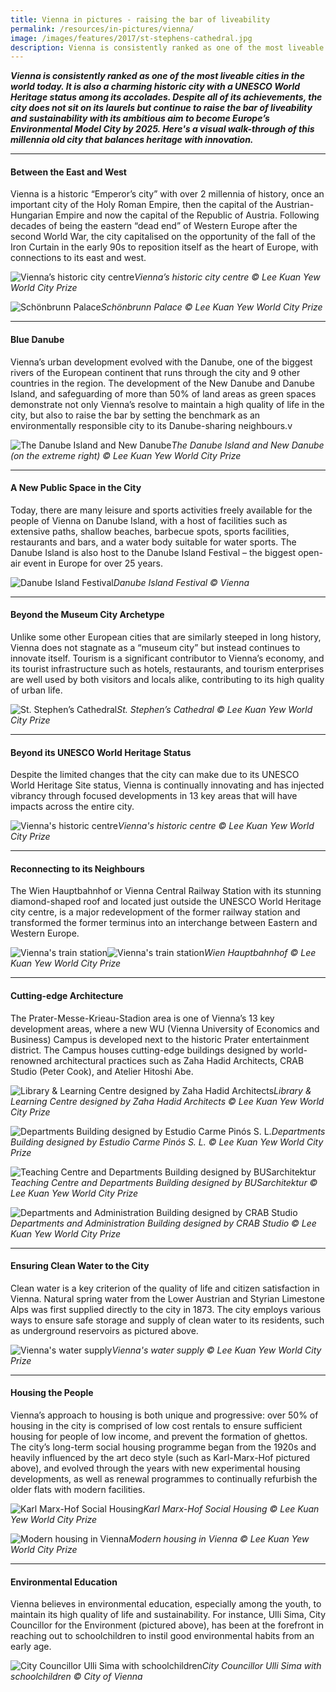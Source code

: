 ```yaml
---
title: Vienna in pictures - raising the bar of liveability
permalink: /resources/in-pictures/vienna/
image: /images/features/2017/st-stephens-cathedral.jpg
description: Vienna is consistently ranked as one of the most liveable cities in the world today. It is also a charming historic city with a UNESCO World Heritage status among its accolades. Despite all of its achievements, the city does not sit on its laurels but continue to raise the bar of liveability and sustainability with its ambitious aim to become Europe’s Environmental Model City by 2025. Here's a visual walk-through of this millennia old city that balances heritage with innovation.
---
```


***Vienna is consistently ranked as one of the most liveable cities in the world today. It is also a charming historic city with a UNESCO World Heritage status among its accolades. Despite all of its achievements, the city does not sit on its laurels but continue to raise the bar of liveability and sustainability with its ambitious aim to become Europe’s Environmental Model City by 2025. Here's a visual walk-through of this millennia old city that balances heritage with innovation.***

---

#### **Between the East and West**

Vienna is a historic “Emperor’s city” with over 2 millennia of history, once an important city of the Holy Roman Empire, then the capital of the Austrian-Hungarian Empire and now the capital of the Republic of Austria. Following decades of being the eastern “dead end” of Western Europe after the second World War, the city capitalised on the opportunity of the fall of the Iron Curtain in the early 90s to reposition itself as the heart of Europe, with connections to its east and west.

![Vienna’s historic city centre](/images/features/2017/vienna-aerial.jpg/)*Vienna’s historic city centre © Lee Kuan Yew World City Prize*

![Schönbrunn Palace](/images/features/2017/schobrunn-palace.jpg/)*Schönbrunn Palace © Lee Kuan Yew World City Prize*

---

#### **Blue Danube**

Vienna’s urban development evolved with the Danube, one of the biggest rivers of the European continent that runs through the city and 9 other countries in the region. The development of the New Danube and Danube Island, and safeguarding of more than 50% of land areas as green spaces demonstrate not only Vienna’s resolve to maintain a high quality of life in the city, but also to raise the bar by setting the benchmark as an environmentally responsible city to its Danube-sharing neighbours.v

![The Danube Island and New Danube](/images/features/2017/danube-island.jpg/)*The Danube Island and New Danube (on the extreme right) © Lee Kuan Yew World City Prize*

---

#### **A New Public Space in the City**

Today, there are many leisure and sports activities freely available for the people of Vienna on Danube Island, with a host of facilities such as extensive paths, shallow beaches, barbecue spots, sports facilities, restaurants and bars, and a water body suitable for water sports. The Danube Island is also host to the Danube Island Festival – the biggest open-air event in Europe for over 25 years.

![Danube Island Festival](/images/features/2017/danube-island-festival.jpg/)*Danube Island Festival © Vienna*

---

#### **Beyond the Museum City Archetype**

Unlike some other European cities that are similarly steeped in long history, Vienna does not stagnate as a “museum city” but instead continues to innovate itself. Tourism is a significant contributor to Vienna’s economy, and its tourist infrastructure such as hotels, restaurants, and tourism enterprises are well used by both visitors and locals alike, contributing to its high quality of urban life.

![St. Stephen’s Cathedral](/images/features/2017/st-stephens-cathedral.jpg/)*St. Stephen’s Cathedral © Lee Kuan Yew World City Prize*

---

#### **Beyond its UNESCO World Heritage Status**

Despite the limited changes that the city can make due to its UNESCO World Heritage Site status, Vienna is continually innovating and has injected vibrancy through focused developments in 13 key areas that will have impacts across the entire city.

![Vienna's historic centre](/images/features/2017/vienna-centre.jpg/)*Vienna's historic centre © Lee Kuan Yew World City Prize*

---

#### **Reconnecting to its Neighbours**

The Wien Hauptbahnhof or Vienna Central Railway Station with its stunning diamond-shaped roof and located just outside the UNESCO World Heritage city centre, is a major redevelopment of the former railway station and transformed the former terminus into an interchange between Eastern and Western Europe.

![Vienna's train station](/images/features/2017/vienna-train-station.jpg/)![Vienna's train station](/images/features/2017/vienna-train-station2.jpg/)*Wien Hauptbahnhof © Lee Kuan Yew World City Prize*

---

#### **Cutting-edge Architecture**

The Prater-Messe-Krieau-Stadion area is one of Vienna’s 13 key development areas, where a new WU (Vienna University of Economics and Business) Campus is developed next to the historic Prater entertainment district. The Campus houses cutting-edge buildings designed by world-renowned architectural practices such as Zaha Hadid Architects, CRAB Studio (Peter Cook), and Atelier Hitoshi Abe.

![Library & Learning Centre designed by Zaha Hadid Architects](/images/features/2017/vienna-zaha.jpg/)*Library & Learning Centre designed by Zaha Hadid Architects © Lee Kuan Yew World City Prize*

![Departments Building designed by Estudio Carme Pinós S. L.](/images/features/2017/vienna-departments-buildling.jpg/)*Departments Building designed by Estudio Carme Pinós S. L. © Lee Kuan Yew World City Prize*

![Teaching Centre and Departments Building designed by BUSarchitektur](/images/features/2017/vienna-teaching-centre.jpg/)*Teaching Centre and Departments Building designed by BUSarchitektur © Lee Kuan Yew World City Prize*

![Departments and Administration Building designed by CRAB Studio](/images/features/2017/vienna-crab-studio.jpg/)*Departments and Administration Building designed by CRAB Studio © Lee Kuan Yew World City Prize*

---

#### **Ensuring Clean Water to the City**

Clean water is a key criterion of the quality of life and citizen satisfaction in Vienna. Natural spring water from the Lower Austrian and Styrian Limestone Alps was first supplied directly to the city in 1873. The city employs various ways to ensure safe storage and supply of clean water to its residents, such as underground reservoirs as pictured above.

![Vienna's water supply](/images/features/2017/vienna-water.jpg/)*Vienna's water supply © Lee Kuan Yew World City Prize*

---

#### **Housing the People**

Vienna’s approach to housing is both unique and progressive: over 50% of housing in the city is comprised of low cost rentals to ensure sufficient housing for people of low income, and prevent the formation of ghettos. The city’s long-term social housing programme began from the 1920s and heavily influenced by the art deco style (such as Karl-Marx-Hof pictured above), and evolved through the years with new experimental housing developments, as well as renewal programmes to continually refurbish the older flats with modern facilities.

![Karl Marx-Hof Social Housing](/images/features/2017/vienna-social-housing.jpg/)*Karl Marx-Hof Social Housing © Lee Kuan Yew World City Prize*

![Modern housing in Vienna](/images/features/2017/vienna-housing.jpg/)*Modern housing in Vienna © Lee Kuan Yew World City Prize*

---

#### **Environmental Education**

Vienna believes in environmental education, especially among the youth, to maintain its high quality of life and sustainability. For instance, Ulli Sima, City Councillor for the Environment (pictured above), has been at the forefront in reaching out to schoolchildren to instil good environmental habits from an early age. 

![City Councillor Ulli Sima with schoolchildren ](/images/features/2017/vienna-environmental-education.jpg/)*City Councillor Ulli Sima with schoolchildren © City of Vienna*
